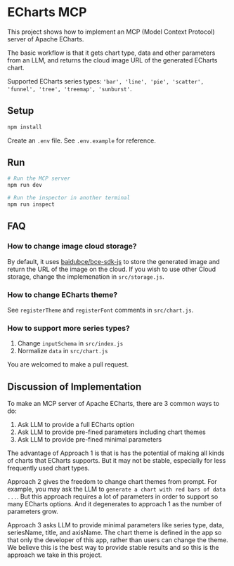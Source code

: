# ECharts MCP

This project shows how to implement an MCP (Model Context Protocol) server of Apache ECharts.

The basic workflow is that it gets chart type, data and other parameters from an LLM, and returns the cloud image URL of the generated ECharts chart.

Supported ECharts series types: `'bar', 'line', 'pie', 'scatter', 'funnel', 'tree', 'treemap', 'sunburst'`.

## Setup

```sh
npm install
```

Create an `.env` file. See `.env.example` for reference.

## Run

```sh
# Run the MCP server
npm run dev

# Run the inspector in another terminal
npm run inspect
```

## FAQ

### How to change image cloud storage?

By default, it uses [baidubce/bce-sdk-js](https://github.com/baidubce/bce-sdk-js) to store the generated image and return the URL of the image on the cloud. If you wish to use other Cloud storage, change the implemenation in `src/storage.js`.

### How to change ECharts theme?

See `registerTheme` and `registerFont` comments in `src/chart.js`.

### How to support more series types?

1. Change `inputSchema` in `src/index.js`
2. Normalize `data` in `src/chart.js`

You are welcomed to make a pull request.

## Discussion of Implementation

To make an MCP server of Apache ECharts, there are 3 common ways to do:

1. Ask LLM to provide a full ECharts option
2. Ask LLM to provide pre-fined parameters including chart themes
3. Ask LLM to provide pre-fined minimal parameters

The advantage of Approach 1 is that is has the potential of making all kinds of charts that ECharts supports. But it may not be stable, especially for less frequently used chart types.

Approach 2 gives the freedom to change chart themes from prompt. For example, you may ask the LLM to `generate a chart with red bars of data ...`. But this approach requires a lot of parameters in order to support so many ECharts options. And it degenerates to approach 1 as the number of parameters grow.

Approach 3 asks LLM to provide minimal parameters like series type, data, seriesName, title, and axisName. The chart theme is defined in the app so that only the developer of this app, rather than users can change the theme. We believe this is the best way to provide stable results and so this is the approach we take in this project.
